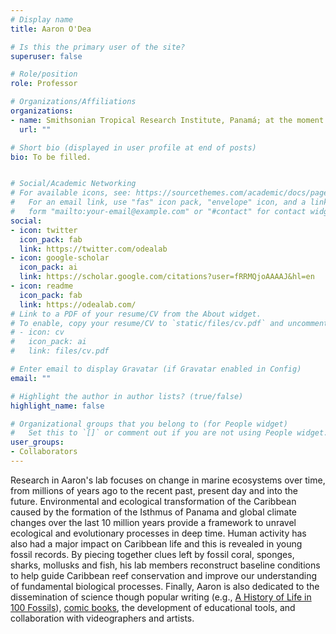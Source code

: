 ```yaml
---
# Display name
title: Aaron O'Dea

# Is this the primary user of the site?
superuser: false

# Role/position
role: Professor

# Organizations/Affiliations
organizations:
- name: Smithsonian Tropical Research Institute, Panamá; at the moment University of Bologna, Italy
  url: ""

# Short bio (displayed in user profile at end of posts)
bio: To be filled.


# Social/Academic Networking
# For available icons, see: https://sourcethemes.com/academic/docs/page-builder/#icons
#   For an email link, use "fas" icon pack, "envelope" icon, and a link in the
#   form "mailto:your-email@example.com" or "#contact" for contact widget.
social:
- icon: twitter
  icon_pack: fab
  link: https://twitter.com/odealab
- icon: google-scholar
  icon_pack: ai
  link: https://scholar.google.com/citations?user=fRRMQjoAAAAJ&hl=en
- icon: readme
  icon_pack: fab
  link: https://odealab.com/
# Link to a PDF of your resume/CV from the About widget.
# To enable, copy your resume/CV to `static/files/cv.pdf` and uncomment the lines below.
# - icon: cv
#   icon_pack: ai
#   link: files/cv.pdf

# Enter email to display Gravatar (if Gravatar enabled in Config)
email: ""

# Highlight the author in author lists? (true/false)
highlight_name: false

# Organizational groups that you belong to (for People widget)
#   Set this to `[]` or comment out if you are not using People widget.
user_groups:
- Collaborators
---
```


Research in Aaron's lab focuses on change in marine ecosystems over time, from millions of years ago to the recent past, present day and into the future. Environmental and ecological transformation of the Caribbean caused by the formation of the Isthmus of Panama and global climate changes over the last 10 million years provide a framework to unravel ecological and evolutionary processes in deep time. Human activity has also had a major impact on Caribbean life and this is revealed in young fossil records. By piecing together clues left by fossil coral, sponges, sharks, mollusks and fish, his lab members reconstruct baseline conditions to help guide Caribbean reef conservation and improve our understanding of fundamental biological processes. Finally, Aaron is also dedicated to the dissemination of science though popular writing (e.g., [A History of Life in 100 Fossils](https://www.penguinrandomhouse.com/books/240074/a-history-of-life-in-100-fossils-by-paul-d-taylor-and-aaron-odea/)), [comic books](www.panamartina.com), the development of educational tools, and collaboration with videographers and artists.
